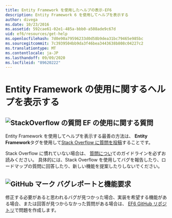 ```yaml
---
title: Entity Framework を使用したヘルプの表示-EF6
description: Entity Framework 6 を使用してヘルプを表示する
author: divega
ms.date: 10/23/2016
ms.assetid: 592cae61-02e1-485a-bbb0-a508ade9c67d
uid: ef6/resources/get-help
ms.openlocfilehash: 7d0e90a79596233d0d58b9dea31bc79465e985bc
ms.sourcegitcommit: 7c3939504bb9da3f46bea3443638b808c04227c2
ms.translationtype: MT
ms.contentlocale: ja-JP
ms.lasthandoff: 09/09/2020
ms.locfileid: "89620222"
---
```

# <a name="get-help-using-entity-framework"></a>Entity Framework の使用に関するヘルプを表示する
## <a name="stackoverflow-questions-questions-about-using-ef"></a>![StackOverflow の質問](~/ef6/media/stackoverflow.png) EF の使用に関する質問  

Entity Framework を使用してヘルプを表示する最善の方法は、 **Entity Framework**タグを使用して[Stack Overflow に質問を投稿](https://stackoverflow.com/questions/ask)することです。  

Stack Overflow に慣れていない場合は、 [質問につい](https://stackoverflow.com/help/asking)てのガイドラインを必ずお読みください。 具体的には、Stack Overflow を使用してバグを報告したり、ロードマップの質問に回答したり、新しい機能を提案したりしないでください。  

## <a name="github-mark-bug-reports-and-feature-requests"></a>![GitHub マーク](~/ef6/media/github-mark-32px.png) バグレポートと機能要求  

修正する必要があると思われるバグが見つかった場合、実装を希望する機能がある場合、または回答が見つからなかった質問がある場合は、 [EF6 GitHub リポジトリ](https://github.com/aspnet/EntityFramework6/issues)で問題を作成します。
